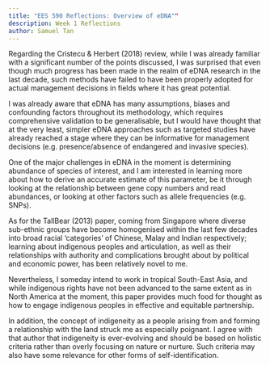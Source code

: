 ```yaml
---
title: "EES 590 Reflections: Overview of eDNA""
description: Week 1 Reflections
author: Samuel Tan
---
```


Regarding the Cristecu & Herbert (2018) review, while I was already familiar with a significant number of the points discussed, I was surprised that even though much progress has been made in the realm of eDNA research in the last decade, such methods have failed to have been properly adopted for actual management decisions in fields where it has great potential. 
    
I was already aware that eDNA has many assumptions, biases and confounding factors throughout its methodology, which requires comprehensive validation to be generalisable, but I would have thought that at the very least, simpler eDNA approaches such as targeted studies have already reached a stage where they can be informative for management decisions (e.g. presence/absence of endangered and invasive species).

One of the major challenges in eDNA in the moment is determining abundance of species of interest, and I am interested in learning more about how to derive an accurate estimate of this parameter, be it through looking at the relationship between gene copy numbers and read abundances, or looking at other factors such as allele frequencies (e.g. SNPs).   

As for the TallBear (2013) paper, coming from Singapore where diverse sub-ethnic groups have become homogenised within the last few decades into broad racial ‘categories’ of Chinese, Malay and Indian respectively; learning about indigenous peoples and articulation, as well as their relationships with authority and complications brought about by political and economic power, has been relatively novel to me. 
    
Nevertheless, I someday intend to work in tropical South-East Asia, and while indigenous rights have not been advanced to the same extent as in North America at the moment, this paper provides much food for thought as how to engage indigenous peoples in effective and equitable partnership. 

In addition, the concept of indigeneity as a people arising from and forming a relationship with the land struck me as especially poignant. I agree with that author that indigeneity is ever-evolving and should be based on holistic criteria rather than overly focusing on nature or nurture. Such criteria may also have some relevance for other forms of self-identification. 
